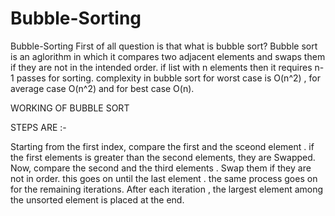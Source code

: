# Bubble-Sorting

Bubble-Sorting
First of all question is that what is bubble sort? Bubble sort is an aglorithm in which it compares two adjacent elements and swaps them if they are not in the intended order. if list with n elements then it requires n-1 passes for sorting. complexity in bubble sort for worst case is O(n^2) , for average case O(n^2) and for best case O(n).

WORKING OF BUBBLE SORT

STEPS ARE :-

Starting from the first index, compare the first and the sceond element .
if the first elements is greater than the second elements, they are Swapped.
Now, compare the second and the third elements . Swap them if they are not in order.
this goes on until the last element . the same process goes on for the remaining iterations. After each iteration , the largest element among the unsorted element is placed at the end.
